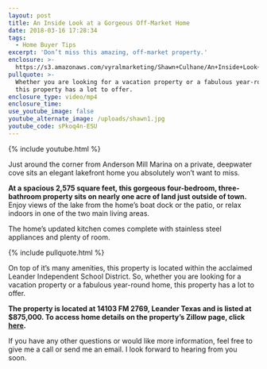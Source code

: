```yaml
---
layout: post
title: An Inside Look at a Gorgeous Off-Market Home
date: 2018-03-16 17:28:34
tags:
  - Home Buyer Tips
excerpt: 'Don’t miss this amazing, off-market property.'
enclosure: >-
  https://s3.amazonaws.com/vyralmarketing/Shawn+Culhane/An+Inside+Look+at+a+Gorgeous+Off-Market+Home.mp4
pullquote: >-
  Whether you are looking for a vacation property or a fabulous year-round home,
  this property has a lot to offer.
enclosure_type: video/mp4
enclosure_time:
use_youtube_image: false
youtube_alternate_image: /uploads/shawn1.jpg
youtube_code: sPkoq4n-ESU
---
```


{% include youtube.html %}

Just around the corner from Anderson Mill Marina on a private, deepwater cove sits an elegant lakefront home you absolutely won’t want to miss.&nbsp;

**At a spacious 2,575 square feet, this gorgeous four-bedroom, three-bathroom property sits on nearly one acre of land just outside of town.** Enjoy views of the lake from the home’s boat dock or the patio, or relax indoors in one of the two main living areas.&nbsp;

The home’s updated kitchen comes complete with stainless steel appliances and plenty of room.&nbsp;

{% include pullquote.html %}

On top of it’s many amenities, this property is located within the acclaimed Leander Independent School District. So, whether you are looking for a vacation property or a fabulous year-round home, this property has a lot to offer.&nbsp;

**The property is located at 14103 FM 2769, Leander Texas and is listed at $875,000. To access home details on the property’s Zillow page, click [here](https://www.zillow.com/homedetails/14103-Fm-2769-Leander-TX-78641/29375179_zpid/).**&nbsp;

If you have any other questions or would like more information, feel free to give me a call or send me an email. I look forward to hearing from you soon.&nbsp;